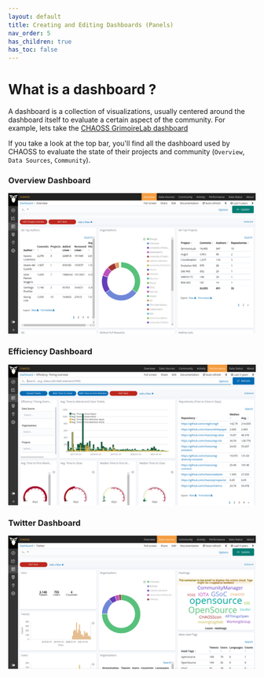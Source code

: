```yaml
---
layout: default
title: Creating and Editing Dashboards (Panels)
nav_order: 5
has_children: true
has_toc: false
---
```


# What is a dashboard ?

A dashboard is a collection of visualizations, usually centered around the dashboard
itself to evaluate a certain aspect of the community. For example, lets take the [CHAOSS
GrimoireLab dashboard](https://chaoss.biterg.io/)

If you take a look at the top bar, you'll find all the dashboard used by CHAOSS to
evaluate the state of their projects and community (`Overview`, `Data Sources`, `Community`).

### Overview Dashboard

![overview dashboard](./assets/overview.png)

### Efficiency Dashboard

![efficiency dashboard](./assets/efficiency.png)

### Twitter Dashboard

![twitter dashboard](./assets/twitter.png)
